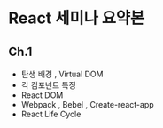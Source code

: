 # React 세미나 요약본


## Ch.1

- 탄생 배경 , Virtual DOM
- 각 컴포넌트 특징 
- React DOM
- Webpack , Bebel , Create-react-app
- React Life Cycle

